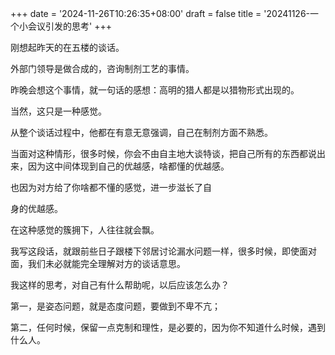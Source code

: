 +++
date = '2024-11-26T10:26:35+08:00'
draft = false
title = '20241126-一个小会议引发的思考'
+++



刚想起昨天的在五楼的谈话。

外部门领导是做合成的，咨询制剂工艺的事情。

昨晚会想这个事情，就一句话的感想：高明的猎人都是以猎物形式出现的。

当然，这只是一种感觉。

从整个谈话过程中，他都在有意无意强调，自己在制剂方面不熟悉。

当面对这种情形，很多时候，你会不由自主地大谈特谈，把自己所有的东西都说出来，因为这中间体现到自己的优越感，啥都懂的优越感。

也因为对方给了你啥都不懂的感觉，进一步滋长了自

身的优越感。

在这种感觉的簇拥下，人往往就会飘。

我写这段话，就跟前些日子跟楼下邻居讨论漏水问题一样，很多时候，即使面对面，我们未必就能完全理解对方的谈话意思。

我这样的思考，对自己有什么帮助呢，以后应该怎么办？

第一，是姿态问题，就是态度问题，要做到不卑不亢；

第二，任何时候，保留一点克制和理性，是必要的，因为你不知道什么时候，遇到什么人。